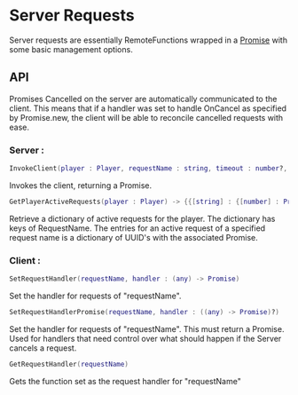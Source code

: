 # Server Requests

Server requests are essentially RemoteFunctions wrapped in a [Promise](https://eryn.io/roblox-lua-promise/) with some basic management options. 

## API 

Promises Cancelled on the server are automatically communicated to the client. This means that if a handler was set to handle OnCancel as specified by Promise.new, the client will be able to reconcile cancelled requests with ease.

### Server :

```lua
InvokeClient(player : Player, requestName : string, timeout : number?, ...) -> Promise, UUID
```

Invokes the client, returning a Promise.

```lua
GetPlayerActiveRequests(player : Player) -> {{[string] : {[number] : Promise}}}
```

Retrieve a dictionary of active requests for the player. The dictionary has keys of RequestName. The entries for an active request of a specified request name is a dictionary of UUID's with the associated Promise.

### Client :

```lua
SetRequestHandler(requestName, handler : (any) -> Promise)
```

Set the handler for requests of  "requestName".

```lua
SetRequestHandlerPromise(requestName, handler : ((any) -> Promise)?)
```

Set the handler for requests of  "requestName". This must return a Promise. Used for handlers that need control over what should happen if the Server cancels a request.

```lua
GetRequestHandler(requestName)
```

Gets the function set as the request handler for "requestName"